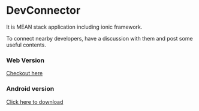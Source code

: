 # DevConnector

It is MEAN stack application including ionic framework.

To connect nearby developers, have a discussion with them and post some useful contents.

### Web Version
[Checkout here](https://devconnectors.netlify.app/)

### Android version
[Click here to download](https://drive.google.com/file/d/13Mh1C82GfqzEVEBn3J95IkcNEyH8gCPY/view?usp=sharing)
